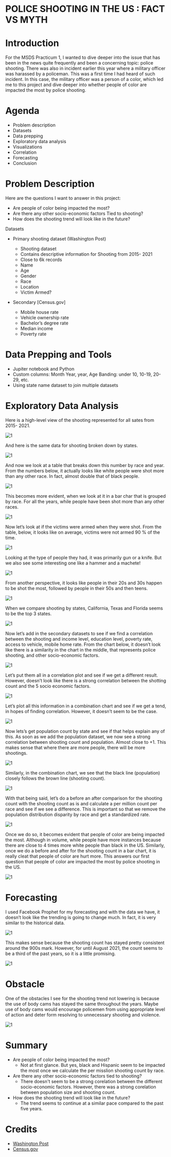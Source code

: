 # POLICE SHOOTING IN THE US : FACT VS MYTH

# Introduction
For the MSDS Practicum 1, I wanted to dive deeper into the issue that has been in the news quite frequently and been a concerning topic: police shooting. There was also in incident earlier this year where a military officer was harassed by a policeman. This was a first time I had heard of such incident. In this case, the military officer was a person of a color, which led me to this project and dive deeper into whether people of color are impacted the most by police shooting.

# Agenda
- Problem description
- Datasets
- Data prepping
- Exploratory data analysis
- Visualizations
- Correlation
- Forecasting
- Conclusion

# Problem Description
Here are the questions I want to answer in this project:
- Are people of color being impacted the most?
- Are there any other socio-economic factors Tied to shooting?
- How does the shooting trend will look like in the future?

Datasets
- Primary shooting dataset (Washington Post)
  - Shooting dataset
  - Contains descriptive information for Shooting from 2015- 2021
  - Close to 6k records
  - Name
  - Age
  - Gender
  - Race
  - Location
  - Victim Armed?

- Secondary [Census.gov]
  - Mobile house rate
  - Vehicle ownership rate
  - Bachelor’s degree rate
  - Median income
  - Poverty rate

# Data Prepping and Tools
- Jupiter notebook and Python
- Custom columns: Month Year, year, Age Banding: under 10, 10-19, 20-29, etc.
- Using state name dataset to join multiple datasets

# Exploratory Data Analysis
Here is a high-level view of the shooting represented for all sates from 2015- 2021.

![1](https://github.com/biplobgauli/MSDS692/blob/main/1%20Scatter%20plot.png)

And here is the same data for shooting broken down by states.

![1](https://github.com/biplobgauli/MSDS692/blob/main/2%20count%20by%20state.png)

And now we look at a table that breaks down this number by race and year. From the numbers below, it actually looks like white people were shot more than any other race. In fact, almost double that of black people.

![1](https://github.com/biplobgauli/MSDS692/blob/main/3%20count%20by%20race%20and%20year%20table.png)

This becomes more evident, when we look at it in a bar char that is grouped by race. For all the years, while people have been shot more than any other races.

![1](https://github.com/biplobgauli/MSDS692/blob/main/4%20bar%20chart%20by%20race%20and%20year.png)

Now let’s look at if the victims were armed when they were shot. From the table, below, it looks like on average, victims were not armed 90 % of the time.

![1](https://github.com/biplobgauli/MSDS692/blob/main/5%20Victims%20armed.png)

Looking at the type of people they had, it was primarily gun or a knife. But we also see some interesting one like a hammer and a machete!

![1](https://github.com/biplobgauli/MSDS692/blob/main/6%20weapon%20cloud.png)

From another perspective, it looks like people in their 20s and 30s happen to be shot the most, followed by people in their 50s and then teens.

![1](https://github.com/biplobgauli/MSDS692/blob/main/7%20age%20band.PNG)

When we compare shooting by states, California, Texas and Florida seems to be the top 3 states.

![1](https://github.com/biplobgauli/MSDS692/blob/main/7%20top%2010%20states.PNG)

Now let’s add in the secondary datasets to see if we find a correlation between the shooting and income level, education level, poverty rate, access to vehicle, mobile home rate. From the chart below, it doesn’t look like there is a similarity in the chart in the middle, that represents police shooting, and other socio-economic factors.

![1](https://github.com/biplobgauli/MSDS692/blob/main/8%20compare%20maps.PNG)

Let’s put them all in a correlation plot and see if we get a different result. However, doesn’t look like there is a strong correlation between the shotting count and the 5 socio economic factors.

![1](https://github.com/biplobgauli/MSDS692/blob/main/9%20corr.PNG)

Let’s plot all this information in a combination chart and see if we get a tend, in hopes of finding correlation. However, it doesn’t seem to be the case.

![1](https://github.com/biplobgauli/MSDS692/blob/main/10%20combo%20chart.PNG)

Now lets’s get population count by state and see if that helps explain any of this. As soon as we add the population dataset, we now see a strong correlation between shooting count and population. Almost close to +1. This makes sense that where there are more people, there will be more shootings.

![1](https://github.com/biplobgauli/MSDS692/blob/main/11%20corr%202.PNG)

Similarly, in the combination chart, we see that the black line (population) closely follows the brown line (shooting count).

![1](https://github.com/biplobgauli/MSDS692/blob/main/12%20combo%202.PNG)

With that being said, let’s do a before an after comparison for the shooting count with the shooting count as is and calculate a per million count per race and see if we see a difference. This is important so that we remove the population distribution disparity by race and get a standardized rate.

![1](https://github.com/biplobgauli/MSDS692/blob/main/13%20compare%20table.PNG)

Once we do so, it becomes evident that people of color are being impacted the most. Although in volume, while people have more instances because there are close to 4 times more white people than black in the US.
Similarly, once we do a before and after for the shooting count in a bar chart, it is really cleat that people of color are hurt more. This answers our first question that people of color are impacted the most by police shooting in the US.

![1](https://github.com/biplobgauli/MSDS692/blob/main/14%20compare%20bar.PNG)

# Forecasting
I used Facebook Prophet for my forecasting and with the data we have, it doesn’t look like the trending is going to change much. In fact, it is very similar to the historical data.

![1](https://github.com/biplobgauli/MSDS692/blob/main/15%20prophet.PNG)

This makes sense because the shooting count has stayed pretty consistent around the 900s mark. However, for until August 2021, the count seems to be a third of the past years, so it is a little promising. 

![1](https://github.com/biplobgauli/MSDS692/blob/main/16%20historical%20trend.PNG)

# Obstacle
One of the obstacles I see for the shooting trend not lowering is because the use of body cams has stayed the same throughout the years. Maybe use of body cams would encourage policemen from using appropriate level of action and deter form resolving to unnecessary shooting and violence.

![1](https://github.com/biplobgauli/MSDS692/blob/main/18%20obstacle.PNG)

# Summary
- Are people of color being impacted the most?
  - Not at first glance. But yes, black and Hispanic seem to be impacted the most once we calculate the per misslion shooting count by race. 
- Are there any other socio-economic factors tied to shooting?
  - There doesn't seem to be a strong corelation between the different socio-economic factors. However, there was a strong corelation between population size and shooting count.
- How does the shooting trend will look like in the future?
  - The trend seems to continue at a similar pace compared to the past five years. 
# Credits
- [Washington Post](https://www.washingtonpost.com/graphics/investigations/police-shootings-database/)
- [Census.gov](https://www.census.gov/)
